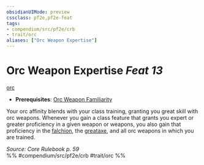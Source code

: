 ```yaml
---
obsidianUIMode: preview
cssclass: pf2e,pf2e-feat
tags:
- compendium/src/pf2e/crb
- trait/orc
aliases: ["Orc Weapon Expertise"]
---
```

# Orc Weapon Expertise  *Feat 13*  
[orc](rules/traits/orc.md "Orc Ancestry & Heritage Trait")  

- **Prerequisites**: [Orc Weapon Familiarity](compendium/feats/orc-weapon-familiarity.md)

Your orc affinity blends with your class training, granting you great skill with orc weapons. Whenever you gain a class feature that grants you expert or greater proficiency in a given weapon or weapons, you also gain that proficiency in the [falchion](compendium/equipment/items/falchion.md), the [greataxe](compendium/equipment/items/greataxe.md), and all orc weapons in which you are trained.

*Source: Core Rulebook p. 59*  
%% #compendium/src/pf2e/crb #trait/orc %%